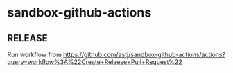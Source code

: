 # sandbox-github-actions

## RELEASE

Run workflow from https://github.com/astj/sandbox-github-actions/actions?query=workflow%3A%22Create+Relaese+Pull+Request%22
